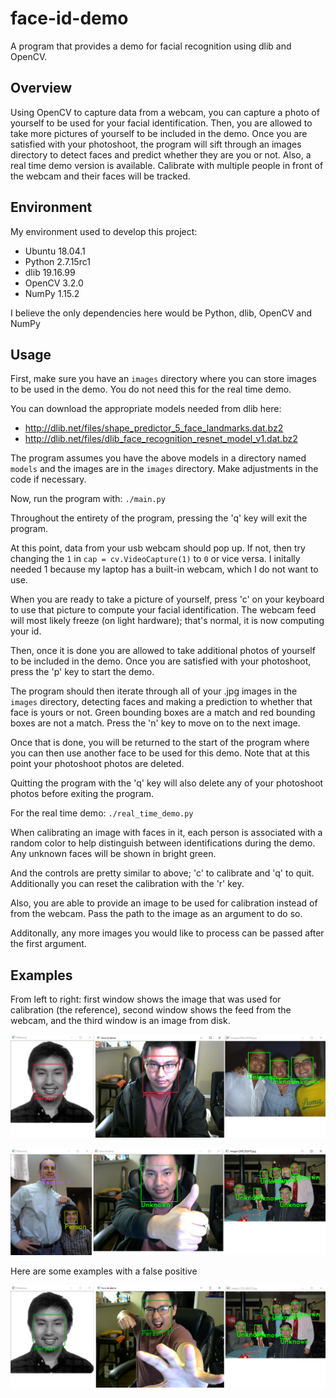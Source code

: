 # face-id-demo

A program that provides a demo for facial recognition using dlib and OpenCV.

## Overview

Using OpenCV to capture data from a webcam, you can capture a photo of yourself to be used for your facial identification. Then, you are allowed to take more pictures of yourself to be included in the demo. Once you are satisfied with your photoshoot, the program will sift through an images directory to detect faces and predict whether they are you or not. Also, a real time demo version is available. Calibrate with multiple people in front of the webcam and their faces will be tracked.

## Environment

My environment used to develop this project:

- Ubuntu 18.04.1
- Python 2.7.15rc1
- dlib 19.16.99
- OpenCV 3.2.0
- NumPy 1.15.2

I believe the only dependencies here would be Python, dlib, OpenCV and NumPy

## Usage

First, make sure you have an `images` directory where you can store images to be used in the demo. You do not need this for the real time demo.

You can download the appropriate models needed from dlib here:
- http://dlib.net/files/shape_predictor_5_face_landmarks.dat.bz2
- http://dlib.net/files/dlib_face_recognition_resnet_model_v1.dat.bz2

The program assumes you have the above models in a directory named `models` and the images are in the `images` directory. Make adjustments in the code if necessary.

Now, run the program with: `./main.py`

Throughout the entirety of the program, pressing the 'q' key will exit the program.

At this point, data from your usb webcam should pop up. If not, then try changing the `1` in `cap = cv.VideoCapture(1)` to `0` or vice versa. I initally needed 1 because my laptop has a built-in webcam, which I do not want to use.

When you are ready to take a picture of yourself, press 'c' on your keyboard to use that picture to compute your facial identification. The webcam feed will most likely freeze (on light hardware); that's normal, it is now computing your id.

Then, once it is done you are allowed to take additional photos of yourself to be included in the demo. Once you are satisfied with your photoshoot, press the 'p' key to start the demo.

The program should then iterate through all of your .jpg images in the `images` directory, detecting faces and making a prediction to whether that face is yours or not. Green bounding boxes are a match and red bounding boxes are not a match. Press the 'n' key to move on to the next image.

Once that is done, you will be returned to the start of the program where you can then use another face to be used for this demo. Note that at this point your photoshoot photos are deleted.

Quitting the program with the 'q' key will also delete any of your photoshoot photos before exiting the program.

For the real time demo: `./real_time_demo.py`

When calibrating an image with faces in it, each person is associated with a random color to help distinguish between identifications during the demo. Any unknown faces will be shown in bright green.

And the controls are pretty similar to above; 'c' to calibrate and 'q' to quit. Additionally you can reset the calibration with the 'r' key.

Also, you are able to provide an image to be used for calibration instead of from the webcam. Pass the path to the image as an argument to do so.

Additonally, any more images you would like to process can be passed after the first argument.

## Examples

From left to right: first window shows the image that was used for calibration (the reference), second window shows the feed from the webcam, and the third window is an image from disk.

![Alt text](examples/ex_1.png)

![Alt text](examples/ex_2.png)

Here are some examples with a false positive

![Alt text](examples/ex_3.png)
